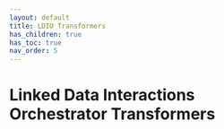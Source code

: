 ```yaml
---
layout: default
title: LDIO Transformers
has_children: true
has_toc: true
nav_order: 5
---
```


# Linked Data Interactions Orchestrator Transformers